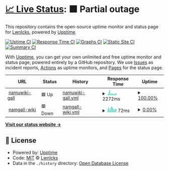# [📈 Live Status](https://Lwnlcks.github.io/namgall-status): <!--live status--> **🟧 Partial outage**

This repository contains the open-source uptime monitor and status page for [Lwnlcks](https://sona.wiki/), powered by [Upptime](https://github.com/upptime/upptime).

[![Uptime CI](https://github.com/Lwnlcks/namgall-status/workflows/Uptime%20CI/badge.svg)](https://github.com/Lwnlcks/namgall-status/actions?query=workflow%3A%22Uptime+CI%22)
[![Response Time CI](https://github.com/Lwnlcks/namgall-status/workflows/Response%20Time%20CI/badge.svg)](https://github.com/Lwnlcks/namgall-status/actions?query=workflow%3A%22Response+Time+CI%22)
[![Graphs CI](https://github.com/Lwnlcks/namgall-status/workflows/Graphs%20CI/badge.svg)](https://github.com/Lwnlcks/namgall-status/actions?query=workflow%3A%22Graphs+CI%22)
[![Static Site CI](https://github.com/Lwnlcks/namgall-status/workflows/Static%20Site%20CI/badge.svg)](https://github.com/Lwnlcks/namgall-status/actions?query=workflow%3A%22Static+Site+CI%22)
[![Summary CI](https://github.com/Lwnlcks/namgall-status/workflows/Summary%20CI/badge.svg)](https://github.com/Lwnlcks/namgall-status/actions?query=workflow%3A%22Summary+CI%22)

With [Upptime](https://upptime.js.org), you can get your own unlimited and free uptime monitor and status page, powered entirely by a GitHub repository. We use [Issues](https://github.com/Lwnlcks/namgall-status/issues) as incident reports, [Actions](https://github.com/Lwnlcks/namgall-status/actions) as uptime monitors, and [Pages](https://Lwnlcks.github.io/namgall-status) for the status page.

<!--start: status pages-->
<!-- This summary is generated by Upptime (https://github.com/upptime/upptime) -->
<!-- Do not edit this manually, your changes will be overwritten -->
<!-- prettier-ignore -->
| URL | Status | History | Response Time | Uptime |
| --- | ------ | ------- | ------------- | ------ |
| <img alt="" src="https://icons.duckduckgo.com/ip3/gall.dcinside.com.ico" height="13"> [namuwiki-gall](https://gall.dcinside.com/mgallery/board/lists?id=namuwiki) | 🟩 Up | [namuwiki-gall.yml](https://github.com/Lwnlcks/namgall-status/commits/HEAD/history/namuwiki-gall.yml) | <details><summary><img alt="Response time graph" src="./graphs/namuwiki-gall/response-time-week.png" height="20"> 2272ms</summary><br><a href="https://Lwnlcks.github.io/namgall-status/history/namuwiki-gall"><img alt="Response time 1977" src="https://img.shields.io/endpoint?url=https%3A%2F%2Fraw.githubusercontent.com%2FLwnlcks%2Fnamgall-status%2FHEAD%2Fapi%2Fnamuwiki-gall%2Fresponse-time.json"></a><br><a href="https://Lwnlcks.github.io/namgall-status/history/namuwiki-gall"><img alt="24-hour response time 2436" src="https://img.shields.io/endpoint?url=https%3A%2F%2Fraw.githubusercontent.com%2FLwnlcks%2Fnamgall-status%2FHEAD%2Fapi%2Fnamuwiki-gall%2Fresponse-time-day.json"></a><br><a href="https://Lwnlcks.github.io/namgall-status/history/namuwiki-gall"><img alt="7-day response time 2272" src="https://img.shields.io/endpoint?url=https%3A%2F%2Fraw.githubusercontent.com%2FLwnlcks%2Fnamgall-status%2FHEAD%2Fapi%2Fnamuwiki-gall%2Fresponse-time-week.json"></a><br><a href="https://Lwnlcks.github.io/namgall-status/history/namuwiki-gall"><img alt="30-day response time 1916" src="https://img.shields.io/endpoint?url=https%3A%2F%2Fraw.githubusercontent.com%2FLwnlcks%2Fnamgall-status%2FHEAD%2Fapi%2Fnamuwiki-gall%2Fresponse-time-month.json"></a><br><a href="https://Lwnlcks.github.io/namgall-status/history/namuwiki-gall"><img alt="1-year response time 1977" src="https://img.shields.io/endpoint?url=https%3A%2F%2Fraw.githubusercontent.com%2FLwnlcks%2Fnamgall-status%2FHEAD%2Fapi%2Fnamuwiki-gall%2Fresponse-time-year.json"></a></details> | <details><summary><a href="https://Lwnlcks.github.io/namgall-status/history/namuwiki-gall">100.00%</a></summary><a href="https://Lwnlcks.github.io/namgall-status/history/namuwiki-gall"><img alt="All-time uptime 99.72%" src="https://img.shields.io/endpoint?url=https%3A%2F%2Fraw.githubusercontent.com%2FLwnlcks%2Fnamgall-status%2FHEAD%2Fapi%2Fnamuwiki-gall%2Fuptime.json"></a><br><a href="https://Lwnlcks.github.io/namgall-status/history/namuwiki-gall"><img alt="24-hour uptime 100.00%" src="https://img.shields.io/endpoint?url=https%3A%2F%2Fraw.githubusercontent.com%2FLwnlcks%2Fnamgall-status%2FHEAD%2Fapi%2Fnamuwiki-gall%2Fuptime-day.json"></a><br><a href="https://Lwnlcks.github.io/namgall-status/history/namuwiki-gall"><img alt="7-day uptime 100.00%" src="https://img.shields.io/endpoint?url=https%3A%2F%2Fraw.githubusercontent.com%2FLwnlcks%2Fnamgall-status%2FHEAD%2Fapi%2Fnamuwiki-gall%2Fuptime-week.json"></a><br><a href="https://Lwnlcks.github.io/namgall-status/history/namuwiki-gall"><img alt="30-day uptime 100.00%" src="https://img.shields.io/endpoint?url=https%3A%2F%2Fraw.githubusercontent.com%2FLwnlcks%2Fnamgall-status%2FHEAD%2Fapi%2Fnamuwiki-gall%2Fuptime-month.json"></a><br><a href="https://Lwnlcks.github.io/namgall-status/history/namuwiki-gall"><img alt="1-year uptime 99.72%" src="https://img.shields.io/endpoint?url=https%3A%2F%2Fraw.githubusercontent.com%2FLwnlcks%2Fnamgall-status%2FHEAD%2Fapi%2Fnamuwiki-gall%2Fuptime-year.json"></a></details>
| <img alt="" src="https://icons.duckduckgo.com/ip3/namgall.wikiing.in.ico" height="13"> [namgall-wiki](https://namgall.wikiing.in/) | 🟥 Down | [namgall-wiki.yml](https://github.com/Lwnlcks/namgall-status/commits/HEAD/history/namgall-wiki.yml) | <details><summary><img alt="Response time graph" src="./graphs/namgall-wiki/response-time-week.png" height="20"> 72ms</summary><br><a href="https://Lwnlcks.github.io/namgall-status/history/namgall-wiki"><img alt="Response time 452" src="https://img.shields.io/endpoint?url=https%3A%2F%2Fraw.githubusercontent.com%2FLwnlcks%2Fnamgall-status%2FHEAD%2Fapi%2Fnamgall-wiki%2Fresponse-time.json"></a><br><a href="https://Lwnlcks.github.io/namgall-status/history/namgall-wiki"><img alt="24-hour response time 62" src="https://img.shields.io/endpoint?url=https%3A%2F%2Fraw.githubusercontent.com%2FLwnlcks%2Fnamgall-status%2FHEAD%2Fapi%2Fnamgall-wiki%2Fresponse-time-day.json"></a><br><a href="https://Lwnlcks.github.io/namgall-status/history/namgall-wiki"><img alt="7-day response time 72" src="https://img.shields.io/endpoint?url=https%3A%2F%2Fraw.githubusercontent.com%2FLwnlcks%2Fnamgall-status%2FHEAD%2Fapi%2Fnamgall-wiki%2Fresponse-time-week.json"></a><br><a href="https://Lwnlcks.github.io/namgall-status/history/namgall-wiki"><img alt="30-day response time 72" src="https://img.shields.io/endpoint?url=https%3A%2F%2Fraw.githubusercontent.com%2FLwnlcks%2Fnamgall-status%2FHEAD%2Fapi%2Fnamgall-wiki%2Fresponse-time-month.json"></a><br><a href="https://Lwnlcks.github.io/namgall-status/history/namgall-wiki"><img alt="1-year response time 452" src="https://img.shields.io/endpoint?url=https%3A%2F%2Fraw.githubusercontent.com%2FLwnlcks%2Fnamgall-status%2FHEAD%2Fapi%2Fnamgall-wiki%2Fresponse-time-year.json"></a></details> | <details><summary><a href="https://Lwnlcks.github.io/namgall-status/history/namgall-wiki">0.00%</a></summary><a href="https://Lwnlcks.github.io/namgall-status/history/namgall-wiki"><img alt="All-time uptime 39.45%" src="https://img.shields.io/endpoint?url=https%3A%2F%2Fraw.githubusercontent.com%2FLwnlcks%2Fnamgall-status%2FHEAD%2Fapi%2Fnamgall-wiki%2Fuptime.json"></a><br><a href="https://Lwnlcks.github.io/namgall-status/history/namgall-wiki"><img alt="24-hour uptime 0.00%" src="https://img.shields.io/endpoint?url=https%3A%2F%2Fraw.githubusercontent.com%2FLwnlcks%2Fnamgall-status%2FHEAD%2Fapi%2Fnamgall-wiki%2Fuptime-day.json"></a><br><a href="https://Lwnlcks.github.io/namgall-status/history/namgall-wiki"><img alt="7-day uptime 0.00%" src="https://img.shields.io/endpoint?url=https%3A%2F%2Fraw.githubusercontent.com%2FLwnlcks%2Fnamgall-status%2FHEAD%2Fapi%2Fnamgall-wiki%2Fuptime-week.json"></a><br><a href="https://Lwnlcks.github.io/namgall-status/history/namgall-wiki"><img alt="30-day uptime 0.00%" src="https://img.shields.io/endpoint?url=https%3A%2F%2Fraw.githubusercontent.com%2FLwnlcks%2Fnamgall-status%2FHEAD%2Fapi%2Fnamgall-wiki%2Fuptime-month.json"></a><br><a href="https://Lwnlcks.github.io/namgall-status/history/namgall-wiki"><img alt="1-year uptime 39.45%" src="https://img.shields.io/endpoint?url=https%3A%2F%2Fraw.githubusercontent.com%2FLwnlcks%2Fnamgall-status%2FHEAD%2Fapi%2Fnamgall-wiki%2Fuptime-year.json"></a></details>

<!--end: status pages-->

[**Visit our status website →**](https://Lwnlcks.github.io/namgall-status)

## 📄 License

- Powered by: [Upptime](https://github.com/upptime/upptime)
- Code: [MIT](./LICENSE) © [Lwnlcks](https://sona.wiki/)
- Data in the `./history` directory: [Open Database License](https://opendatacommons.org/licenses/odbl/1-0/)
